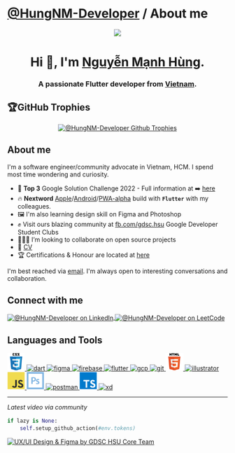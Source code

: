# [@HungNM-Developer](https://github.com/HungNM-Developer) / About me

<p align="center">
    <a href="#">
        <img src="https://raw.githubusercontent.com/HungNM-Developer/HungNM-Developer/main/images/background.jpeg">
    </a>
</p>

<h1 align="center">Hi 👋, I'm
    <a href="">Nguyễn Mạnh Hùng</a>.
</h1>
<h3 align="center">A passionate Flutter developer from
    <a href="https://en.wikipedia.org/wiki/Vietnam">Vietnam</a>.
</h3>

## 🏆GitHub Trophies

<p align="center">
    <a href="#github-trophies">
        <img src="https://github-profile-trophy.vercel.app/?username=HungNM-Developer&theme=dracula&no-frame=true&no-bg=false&margin-w=4" alt="@HungNM-Developer Github Trophies" />
    </a>
</p>

## About me

I'm a software engineer/community advocate in Vietnam, HCM. I spend most time wondering and curiosity.

- 🏅 **Top 3** Google Solution Challenge 2022 - Full information at ➡️ [here](https://docs.google.com/document/d/1zYfxmz5INuRjKym-azOSDx4P1AmgmvpcQK6sCCQVQdU/edit?fbclid=IwAR3HAuYeS1TfH3aDqZ5FFRqiDqpQtNXrN7hOtrmKkf-nOEegAeMBOTtKlf8)
- 🔥 **Nextword** [Apple](https://apps.apple.com/vn/app/nextword/id1586762180)/[Android](https://play.google.com/store/apps/details?id=com.nextword.nextword)/[PWA-alpha](http://nextword-me-with-my-friends.web.app) build with **`Flutter`** with my colleagues.
- 🖼 I'm also learning design skill on Figma and Photoshop
- ✊ Visit ours blazing community at [fb.com/gdsc.hsu](https://www.facebook.com/gdsc.hsu) Google Developer Student Clubs
- 👨🏻‍💻 I’m looking to collaborate on open source projects
- 🔗 [CV](https://github.com/HungNguyen571999/HungNguyen571999/blob/main/CV.pdf)
- 🏆 Certifications & Honour are located at [here](https://github.com/HungNguyen571999/Cretifications-and-honour)

<div>
    I'm best reached via <a href="mailto:nguyenmanhhung571999@gmail.com"/>email</a>. I'm always open to interesting conversations and collaboration.
</div>

## Connect with me

<p align="left">
    <a href="https://www.linkedin.com/in/nguyenmanhhung-developer/" target="blank">
        <img align="center" src="https://raw.githubusercontent.com/rahuldkjain/github-profile-readme-generator/master/src/images/icons/Social/linked-in-alt.svg" alt="@HungNM-Developer on LinkedIn" height="30" width="40" />
    </a>
    <a href="https://leetcode.com/hungnguyen571999/" target="blank">
        <img align="center" src="https://raw.githubusercontent.com/rahuldkjain/github-profile-readme-generator/master/src/images/icons/Social/leet-code.svg" alt="@HungNM-Developer on LeetCode" height="30" width="40" />
    </a>
</p>

## Languages and Tools

<p align="left">
    <a href="https://www.w3schools.com/css/" target="_blank" rel="noreferrer">
        <img src="https://raw.githubusercontent.com/devicons/devicon/master/icons/css3/css3-original-wordmark.svg" alt="css3" width="40" height="40"/>
    </a>
    <a href="https://dart.dev" target="_blank" rel="noreferrer">
        <img src="https://www.vectorlogo.zone/logos/dartlang/dartlang-icon.svg" alt="dart" width="40" height="40"/>
    </a>
    <a href="https://www.figma.com/" target="_blank" rel="noreferrer">
        <img src="https://www.vectorlogo.zone/logos/figma/figma-icon.svg" alt="figma" width="40" height="40"/>
    </a>
    <a href="https://firebase.google.com/" target="_blank" rel="noreferrer">
        <img src="https://www.vectorlogo.zone/logos/firebase/firebase-icon.svg" alt="firebase" width="40" height="40"/>
    </a>
    <a href="https://flutter.dev" target="_blank" rel="noreferrer">
        <img src="https://www.vectorlogo.zone/logos/flutterio/flutterio-icon.svg" alt="flutter" width="40" height="40"/>
    </a>
    <a href="https://cloud.google.com" target="_blank" rel="noreferrer">
        <img src="https://www.vectorlogo.zone/logos/google_cloud/google_cloud-icon.svg" alt="gcp" width="40" height="40"/>
    </a>
    <a href="https://git-scm.com/" target="_blank" rel="noreferrer">
        <img src="https://www.vectorlogo.zone/logos/git-scm/git-scm-icon.svg" alt="git" width="40" height="40"/>
    </a>
    <a href="https://www.w3.org/html/" target="_blank" rel="noreferrer">
        <img src="https://raw.githubusercontent.com/devicons/devicon/master/icons/html5/html5-original-wordmark.svg" alt="html5" width="40" height="40"/>
    </a>
    <a href="https://www.adobe.com/in/products/illustrator.html" target="_blank" rel="noreferrer">
        <img src="https://www.vectorlogo.zone/logos/adobe_illustrator/adobe_illustrator-icon.svg" alt="illustrator" width="40" height="40"/>
    </a>
    <a href="https://developer.mozilla.org/en-US/docs/Web/JavaScript" target="_blank" rel="noreferrer">
        <img src="https://raw.githubusercontent.com/devicons/devicon/master/icons/javascript/javascript-original.svg" alt="javascript" width="40" height="40"/>
    </a>
    <a href="https://www.photoshop.com/en" target="_blank" rel="noreferrer">
        <img src="https://raw.githubusercontent.com/devicons/devicon/master/icons/photoshop/photoshop-line.svg" alt="photoshop" width="40" height="40"/>
    </a>
    <a href="https://postman.com" target="_blank" rel="noreferrer">
        <img src="https://www.vectorlogo.zone/logos/getpostman/getpostman-icon.svg" alt="postman" width="40" height="40"/>
    </a>
    <a href="https://www.typescriptlang.org/" target="_blank" rel="noreferrer">
        <img src="https://raw.githubusercontent.com/devicons/devicon/master/icons/typescript/typescript-original.svg" alt="typescript" width="40" height="40"/>
    </a>
    <a href="https://www.adobe.com/products/xd.html" target="_blank" rel="noreferrer">
        <img src="https://cdn.worldvectorlogo.com/logos/adobe-xd.svg" alt="xd" width="40" height="40"/>
    </a>
</p>

---

_Latest video via community_

```python
if lazy is None:
    self.setup_github_action(#env.tokens)
```

<a href="https://www.youtube.com/watch?v=N5BhaML3p1s&t=296s" target="_blank"><img src="https://img.youtube.com/vi/N5BhaML3p1s/maxresdefault.jpg" 
alt="UX/UI Design & Figma by GDSC HSU Core Team"/></a>
